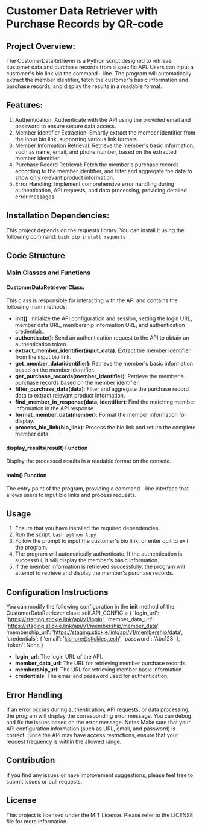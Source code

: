 # Customer Data Retriever with Purchase Records by QR-code


## Project Overview:

The CustomerDataRetriever is a Python script designed to retrieve customer data and purchase records from a specific API. Users can input a customer's bio link via the command - line. The program will automatically extract the member identifier, fetch the customer's basic information and purchase records, and display the results in a readable format.

## Features:

1. Authentication: Authenticate with the API using the provided email and password to ensure secure data access.
2. Member Identifier Extraction: Smartly extract the member identifier from the input bio link, supporting various link formats.
3. Member Information Retrieval: Retrieve the member's basic information, such as name, email, and phone number, based on the extracted member identifier.
4. Purchase Record Retrieval: Fetch the member's purchase records according to the member identifier, and filter and aggregate the data to show only relevant product information.
5. Error Handling: Implement comprehensive error handling during authentication, API requests, and data processing, providing detailed error messages.

## Installation Dependencies:

This project depends on the requests library. You can install it using the following command:
```bash pip install requests ```

## Code Structure

### Main Classes and Functions

#### CustomerDataRetriever Class:
This class is responsible for interacting with the API and contains the following main methods:

- **__init__()**: Initialize the API configuration and session, setting the login URL, member data URL, membership information URL, and authentication credentials.
- **authenticate()**: Send an authentication request to the API to obtain an authentication token.
- **extract_member_identifier(input_data)**: Extract the member identifier from the input bio link.
- **get_member_data(identifier)**: Retrieve the member's basic information based on the member identifier.
- **get_purchase_records(member_identifier)**: Retrieve the member's purchase records based on the member identifier.
- **filter_purchase_data(data)**: Filter and aggregate the purchase record data to extract relevant product information.
- **find_member_in_response(data, identifier)**: Find the matching member information in the API response.
- **format_member_data(member)**: Format the member information for display.
- **process_bio_link(bio_link)**: Process the bio link and return the complete member data.

#### display_results(result) Function
Display the processed results in a readable format on the console.

#### main() Function
The entry point of the program, providing a command - line interface that allows users to input bio links and process requests.


## Usage

1. Ensure that you have installed the required dependencies.
2. Run the script:
```bash python A.py ```
3. Follow the prompt to input the customer's bio link, or enter quit to exit the program.
4. The program will automatically authenticate. If the authentication is successful, it will display the member's basic information.
5. If the member information is retrieved successfully, the program will attempt to retrieve and display the member's purchase records.

## Configuration Instructions

You can modify the following configuration in the __init__ method of the CustomerDataRetriever class:
self.API_CONFIG = {
    'login_url': 'https://staging.stickie.link/api/v1/login',
    'member_data_url': 'https://staging.stickie.link/api/v1/membership/member_data',
    'membership_url': 'https://staging.stickie.link/api/v1/membership/data',
    'credentials': {
        'email': 'kishore@stickies.tech',
        'password': 'Abc123'
    },
    'token': None
}

- **login_url**: The login URL of the API.
- **member_data_url**: The URL for retrieving member purchase records.
- **membership_url**: The URL for retrieving member basic information.
- **credentials**: The email and password used for authentication.

## Error Handling

If an error occurs during authentication, API requests, or data processing, the program will display the corresponding error message. You can debug and fix the issues based on the error message.
Notes
Make sure that your API configuration information (such as URL, email, and password) is correct.
Since the API may have access restrictions, ensure that your request frequency is within the allowed range.

## Contribution

If you find any issues or have improvement suggestions, please feel free to submit issues or pull requests.

## License

This project is licensed under the MIT License. Please refer to the LICENSE file for more information.
